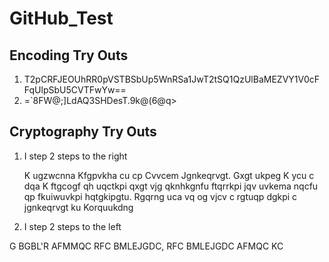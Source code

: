 # GitHub_Test

## Encoding Try Outs

1. T2pCRFJEOUhRR0pVSTBSbUp5WnRSa1JwT2tSQ1QzUlBaMEZVY1V0cFFqUlpSbU5CVTFwYw==
2. =`8FW@;]LdAQ3SHDesT.9k@(6@q>

## Cryptography Try Outs

1. I step 2 steps to the right

   K ugzwcnna Kfgpvkha cu cp Cvvcem Jgnkeqrvgt. Gxgt ukpeg K ycu c dqa K ftgcogf qh uqctkpi qxgt vjg qknhkgnfu ftqrrkpi jqv uvkema nqcfu qp fkuiwuvkpi hqtgkipgtu. Rgqrng uca vq og vjcv c rgtuqp dgkpi c jgnkeqrvgt ku Korquukdng
2. I step 2 steps to the left

G BGBL'R AFMMQC RFC BMLEJGDC, RFC BMLEJGDC AFMQC KC
